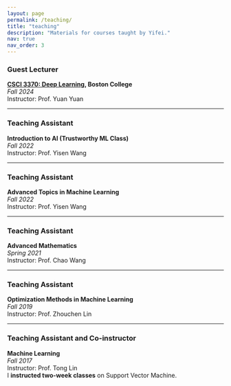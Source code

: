 ```yaml
---
layout: page
permalink: /teaching/
title: "teaching"
description: "Materials for courses taught by Yifei."
nav: true
nav_order: 3
---
```



### Guest Lecturer  
**[CSCI 3370: Deep Learning](https://miayuanai.github.io/csci3370/f24/), Boston College**  
*Fall 2024*  
Instructor: Prof. Yuan Yuan

---

### Teaching Assistant  
**Introduction to AI (Trustworthy ML Class)**  
*Fall 2022*  
Instructor: Prof. Yisen Wang

---

### Teaching Assistant  
**Advanced Topics in Machine Learning**  
*Fall 2022*  
Instructor: Prof. Yisen Wang

---

### Teaching Assistant  
**Advanced Mathematics**  
*Spring 2021*  
Instructor: Prof. Chao Wang

---

### Teaching Assistant  
**Optimization Methods in Machine Learning**  
*Fall 2019*  
Instructor: Prof. Zhouchen Lin

---

### Teaching Assistant and Co-instructor  
**Machine Learning**  
*Fall 2017*  
Instructor: Prof. Tong Lin  
I **instructed two-week classes** on Support Vector Machine.
